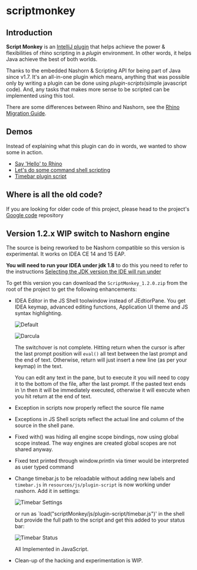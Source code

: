 scriptmonkey
============

Introduction
------------
**Script Monkey** is an [IntelliJ plugin](http://plugins.jetbrains.com/plugin?pr=idea&pluginId=3674) that helps achieve the power & flexibilities of 
rhino scripting in a *plugin* environment.
In other words, it helps Java achieve the best of both worlds.

Thanks to the embedded Nashorn & Scripting API for being part of Java since v1.7. It's an all-in-one plugin which means, anything that was possible only by writing a plugin can be done using _plugin-scripts_(simple javascript code). And, any tasks that makes more sense to be scripted can be implemented using this tool.

There are some differences between Rhino and Nashorn, see the [Rhino Migration Guide](https://wiki.openjdk.java.net/display/Nashorn/Rhino+Migration+Guide).

Demos
-----
Instead of explaining what this plugin can do in words, we wanted to show some in action. 
* [Say 'Hello' to Rhino](http://scriptmonkey.boxysystems.com/demos/HelloRhino/HelloRhino.htm)
* [Let's do some command shell scripting](http://scriptmonkey.boxysystems.com/demos/CommandShell/CommandShell.htm)
* [Timebar plugin script](http://scriptmonkey.boxysystems.com/demos/TimebarPluginScript/TimebarPluginScript.htm)

Where is all the old code?
--------------------------
If you are looking for older code of this project, please head to the project's [Google code](https://code.google.com/p/scriptmonkey/) repository

Version 1.2.x WIP switch to Nashorn engine
---------------------
The source is being reworked to be Nashorn compatible so this version is experimental. It works on IDEA CE 14 and 15 EAP. 

**You will need to run your IDEA under jdk 1.8** to do this you need to refer to the instructions [Selecting the JDK version the IDE will run under](https://intellij-support.jetbrains.com/hc/en-us/articles/206827547-Selecting-the-JDK-version-the-IDE-will-run-under)


To get this version you can download the `ScriptMonkey_1.2.0.zip` from the root of the project to get the following enhancements:

-   IDEA Editor in the JS Shell toolwindow instead of JEdtiorPane. You get IDEA keymap, advanced editing functions, Application UI theme and JS syntax highlighting.

    ![Default](https://raw.githubusercontent.com/vsch/scriptmonkey/develop/assets/ScreenShot_toolwindow_default.png)
    
    ![Darcula](https://raw.githubusercontent.com/vsch/scriptmonkey/develop/assets/ScreenShot_toolwindow_darcula.png)    

    The switchover is not complete. Hitting return when the cursor is after the last prompt position will `eval()` all text between the last prompt and the end of text.
    Otherwise, return will just insert a new line (as per your keymap) in the text.
        
    You can edit any text in the pane, but to execute it you will need to copy it to the bottom of the file, after the last prompt. If the pasted text ends in \n then it will be immediately executed, otherwise it will execute when you hit return at the end of text.
-   Exception in scripts now properly reflect the source file name
-   Exceptions in JS Shell scripts reflect the actual line and column of the source in the shell pane.
-   Fixed with() was hiding all engine scope bindings, now using global scope instead. The way engines are created global scopes are not shared anyway.
-   Fixed text printed through window.println via timer would be interpreted as user typed command
-   Change timebar.js to be reloadable without adding new labels and `timebar.js` in `resources/js/plugin-script` is now working under nashorn. Add it in settings:

    ![Timebar Settings](https://raw.githubusercontent.com/vsch/scriptmonkey/develop/assets/ScreenShot_toolwindow_timebar_plugin.png)    
    
    or run as `load("scriptMonkey/js/plugin-script/timebar.js")' in the shell but provide the full path to the script and get this added to your status bar:
    
    ![Timebar Status](https://raw.githubusercontent.com/vsch/scriptmonkey/develop/assets/ScreenShot_toolwindow_timebar_statusbar.png)    
    
    All Implemented in JavaScript.
    
-   Clean-up of the hacking and experimentation is WIP.
         
